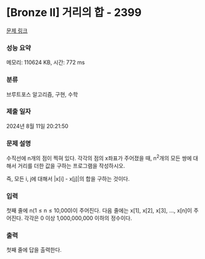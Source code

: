 # [Bronze II] 거리의 합 - 2399 

[문제 링크](https://www.acmicpc.net/problem/2399) 

### 성능 요약

메모리: 110624 KB, 시간: 772 ms

### 분류

브루트포스 알고리즘, 구현, 수학

### 제출 일자

2024년 8월 11일 20:21:50

### 문제 설명

<p>수직선에 n개의 점이 찍혀 있다. 각각의 점의 x좌표가 주어졌을 때, n<sup>2</sup>개의 모든 쌍에 대해서 거리를 더한 값을 구하는 프로그램을 작성하시오.</p>

<p>즉, 모든 i, j에 대해서 |x[i] - x[j]|의 합을 구하는 것이다.</p>

### 입력 

 <p style="text-align: justify;">첫째 줄에 n(1 ≤ n ≤ 10,000)이 주어진다. 다음 줄에는 x[1], x[2], x[3], …, x[n]이 주어진다. 각각은 0 이상 1,000,000,000 이하의 정수이다.</p>

### 출력 

 <p>첫째 줄에 답을 출력한다.</p>

